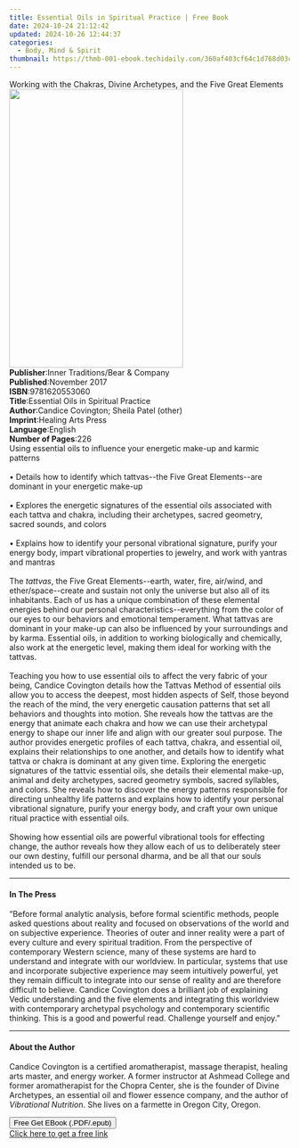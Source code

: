 ```yaml
---
title: Essential Oils in Spiritual Practice | Free Book
date: 2024-10-24 21:12:42
updated: 2024-10-26 12:44:37
categories:
  - Body, Mind & Spirit
thumbnail: https://thmb-001-ebook.techidaily.com/360af403cf64c1d768d03c1fa1268861b3e679c72439c10a7cca0ade0046b0ab.jpg
---
```

<main id="book-container">
  <div class="flex flex-col">
    <div class="book-brief flex-1 py-6 px-4 sm:p-6 md:py-10 md:px-8">
      <!-- brief-->
      <div class="book-brief-main">
        Working with the Chakras, Divine Archetypes, and the Five Great Elements
      </div>
    </div>
    <div
      class="book-meta-info flex-1 grid gap-4 col-start-1 col-end-3 row-start-1 sm:mb-6 sm:grid-cols-4 lg:gap-6 lg:col-start-2 lg:row-end-6 lg:row-span-6 lg:mb-0"
    >
      <div
        class="book-meta-info-left place-content-center mt-4 p-4 text-sm leading-6 col-start-2 col-span-2 dark:text-slate-400"
      >
        <img
          class="w-full h-500 object-cover rounded-lg sm:h-255 sm:col-span-2 lg:col-span-full"
          src="https://img-001-ebook.techidaily.com/9275450f674154c793473e859224cb7e5885f5263445e916ae27964796e68879.jpg"
          alt=""
          width="312"
          height="500"
        />
      </div>
      <div
        class="book-meta-info-right mt-2 col-start-1 row-start-2 col-span-3 self-center"
      >
        <!-- meta data  -->
        <div class="flex flex-col px-4 md:px-8">
          <div class="flex-1">
            <strong>Publisher</strong>:<span class="px-2"
              >Inner Traditions/Bear &amp; Company</span
            >
          </div>
          <div class="flex-1">
            <strong>Published</strong>:<span class="px-2">November 2017</span>
          </div>
          <div class="flex-1">
            <strong>ISBN</strong>:<span class="px-2">9781620553060</span>
          </div>
          <div class="flex-1">
            <strong>Title</strong>:<span class="px-2"
              >Essential Oils in Spiritual Practice</span
            >
          </div>
          <div class="flex-1">
            <strong>Author</strong>:<span class="px-2"
              >Candice Covington; Sheila Patel (other)</span
            >
          </div>
          <div class="flex-1">
            <strong>Imprint</strong>:<span class="px-2"
              >Healing Arts Press</span
            >
          </div>
          <div class="flex-1">
            <strong>Language</strong>:<span class="px-2">English</span>
          </div>
          <div class="flex-1">
            <strong>Number of Pages</strong>:<span class="px-2">226</span>
          </div>
        </div>
      </div>
    </div>
    <div class="book-description flex-1 py-6 px-4 sm:p-6 md:py-10 md:px-8">
      <div class="book-description-main">
        <div accordion-content="" id="description">
          Using essential oils to influence your energetic make-up and karmic
          patterns <br /><br />• Details how to identify which tattvas--the Five
          Great Elements--are dominant in your energetic make-up <br /><br />•
          Explores the energetic signatures of the essential oils associated
          with each tattva and chakra, including their archetypes, sacred
          geometry, sacred sounds, and colors <br /><br />• Explains how to
          identify your personal vibrational signature, purify your energy body,
          impart vibrational properties to jewelry, and work with yantras and
          mantras <br /><br />The <i>tattvas</i>, the Five Great
          Elements--earth, water, fire, air/wind, and ether/space--create and
          sustain not only the universe but also all of its inhabitants. Each of
          us has a unique combination of these elemental energies behind our
          personal characteristics--everything from the color of our eyes to our
          behaviors and emotional temperament. What tattvas are dominant in your
          make-up can also be influenced by your surroundings and by karma.
          Essential oils, in addition to working biologically and chemically,
          also work at the energetic level, making them ideal for working with
          the tattvas. <br /><br />Teaching you how to use essential oils to
          affect the very fabric of your being, Candice Covington details how
          the Tattvas Method of essential oils allow you to access the deepest,
          most hidden aspects of Self, those beyond the reach of the mind, the
          very energetic causation patterns that set all behaviors and thoughts
          into motion. She reveals how the tattvas are the energy that animate
          each chakra and how we can use their archetypal energy to shape our
          inner life and align with our greater soul purpose. The author
          provides energetic profiles of each tattva, chakra, and essential oil,
          explains their relationships to one another, and details how to
          identify what tattva or chakra is dominant at any given time.
          Exploring the energetic signatures of the tattvic essential oils, she
          details their elemental make-up, animal and deity archetypes, sacred
          geometry symbols, sacred syllables, and colors. She reveals how to
          discover the energy patterns responsible for directing unhealthy life
          patterns and explains how to identify your personal vibrational
          signature, purify your energy body, and craft your own unique ritual
          practice with essential oils. <br /><br />Showing how essential oils
          are powerful vibrational tools for effecting change, the author
          reveals how they allow each of us to deliberately steer our own
          destiny, fulfill our personal dharma, and be all that our souls
          intended us to be.
        </div>
        <div class="accordion-fader"></div>
      </div>
    </div>
    <div class="book-excerpts flex-1 py-6 px-4 sm:p-6 md:py-10 md:px-8">
      <!-- excerpts-->
      <div class="book-excerpts-main">
        <hr />
        <h4 class="placeholder placeholder-heading">
          <span>In The Press</span>
        </h4>
        <p>
          “Before formal analytic analysis, before formal scientific methods,
          people asked questions about reality and focused on observations of
          the world and on subjective experience. Theories of outer and inner
          reality were a part of every culture and every spiritual tradition.
          From the perspective of contemporary Western science, many of these
          systems are hard to understand and integrate with our worldview. In
          particular, systems that use and incorporate subjective experience may
          seem intuitively powerful, yet they remain difficult to integrate into
          our sense of reality and are therefore difficult to believe. Candice
          Covington does a brilliant job of explaining Vedic understanding and
          the five elements and integrating this worldview with contemporary
          archetypal psychology and contemporary scientific thinking. This is a
          good and powerful read. Challenge yourself and enjoy.”
        </p>
      </div>
    </div>
    <div class="book-about-author flex-1 py-6 px-4 sm:p-6 md:py-10 md:px-8">
      <!-- about author-->
      <div class="book-main-author-main">
        <hr />
        <h4 class="placeholder placeholder-heading">
          <span>About the Author</span>
        </h4>
        <p>
          Candice Covington is a certified aromatherapist, massage therapist,
          healing arts master, and energy worker. A former instructor at Ashmead
          College and former aroma­therapist for the Chopra Center, she is the
          founder of Divine Archetypes, an essential oil and flower essence
          company, and the author of <i>Vibrational Nutrition</i>. She lives on
          a farmette in Oregon City, Oregon.
        </p>
      </div>
    </div>
    <div class="book-free-get flex-1 py-6 px-4 sm:p-6 md:py-10 md:px-8">
      <button
        id="btn-free-get"
        class="bg-blue-500 hover:bg-blue-700 text-white font-bold py-2 px-4 rounded"
      >
        Free Get EBook (.PDF/.epub)
      </button>
      <div id="countdown-display" class="px-2 text-lg mt-2"></div>
      <a
        id="free-link"
        class="hidden bg-blue-500 hover:bg-blue-700 text-white font-bold py-2 px-4 rounded"
        href="https://www.ebooks.com/en-us/book/95782915/essential-oils-in-spiritual-practice/candice-covington/"
        target="_blank"
        >Click here to get a free link</a
      >
    </div>
    <script>
      let countdownTime = 0;
      let countdownInterval = null;
      document
        .getElementById('btn-free-get')
        .addEventListener('click', startCountdown);
      function startCountdown() {
        countdownTime = new Date().getTime() + 60000 * 3;
        countdownInterval = setInterval(updateCountdown, 1000);
        document.getElementById('btn-free-get').disabled = true;
        document
          .getElementById('btn-free-get')
          .classList.add('bg-gray-500', 'cursor-not-allowed');
      }
      function updateCountdown() {
        let currentTime = new Date().getTime();
        let timeLeft = countdownTime - currentTime;
        let secondsLeft = Math.floor(timeLeft / 1000);
        document.getElementById('countdown-display').innerHTML =
          `Remaining time: ${secondsLeft} seconds.`;
        if (secondsLeft <= 0) {
          clearInterval(countdownInterval);
          document.getElementById('btn-free-get').classList.add('hidden');
          document.getElementById('free-link').classList.remove('hidden');
          document.getElementById('countdown-display').innerHTML = '';
        }
      }
    </script>
  </div>
</main>
